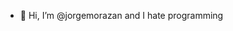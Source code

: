 - 👋 Hi, I’m @jorgemorazan
and I hate programming

<!---
jorgemorazan/jorgemorazan is a ✨ special ✨ repository because its `README.md` (this file) appears on your GitHub profile.
You can click the Preview link to take a look at your changes.
--->
